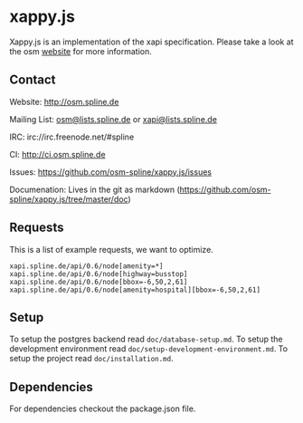 xappy.js
========

Xappy.js is an implementation of the xapi specification. Please take a look at
the osm [website](http://wiki.openstreetmap.org/wiki/Xapi) for more information.


Contact
--------
Website: http://osm.spline.de

Mailing List: osm@lists.spline.de or xapi@lists.spline.de

IRC: irc://irc.freenode.net/#spline

CI: http://ci.osm.spline.de

Issues: https://github.com/osm-spline/xappy.js/issues

Documenation: Lives in the git as markdown (https://github.com/osm-spline/xappy.js/tree/master/doc)

Requests
---------

This is a list of example requests, we want to optimize.

    xapi.spline.de/api/0.6/node[amenity=*]
    xapi.spline.de/api/0.6/node[highway=busstop]
    xapi.spline.de/api/0.6/node[bbox=-6,50,2,61]
    xapi.spline.de/api/0.6/node[amenity=hospital][bbox=-6,50,2,61]

Setup
------

To setup the postgres backend read `doc/database-setup.md`.
To setup the development environment read `doc/setup-development-environment.md`.
To setup the project read `doc/installation.md`.

Dependencies
-------------

For dependencies checkout the package.json file.
